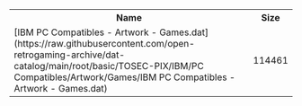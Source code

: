 <table>
<tr><th>Name</th><th>Size</th></tr>
<tr><td>[IBM PC Compatibles - Artwork - Games.dat](https://raw.githubusercontent.com/open-retrogaming-archive/dat-catalog/main/root/basic/TOSEC-PIX/IBM/PC Compatibles/Artwork/Games/IBM PC Compatibles - Artwork - Games.dat)</td><td>114461</td></tr>
</table>
